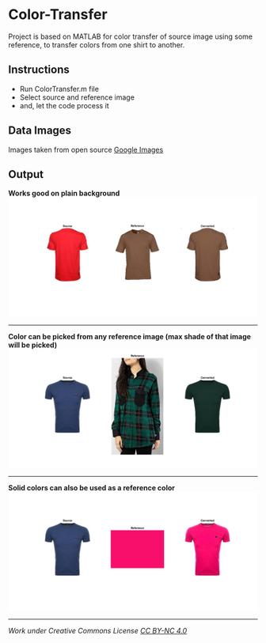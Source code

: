 # Color-Transfer
Project is based on MATLAB for color transfer of source image using some reference, to transfer colors from one shirt to another.

## Instructions
- Run ColorTransfer.m file
- Select source and reference image
- and, let the code process it

## Data Images
Images taken from open source [Google Images](https://images.google.com/)

## Output
**Works good on plain background**
![Plain background](https://github.com/usamaahsan93/Color-Transfer/blob/master/images/1.jpg)
***
**Color can be picked from any reference image (max shade of that image will be picked)**
![Img 2](https://github.com/usamaahsan93/Color-Transfer/blob/master/images/2.jpg)
***
**Solid colors can also be used as a reference color**
![Img 3](https://github.com/usamaahsan93/Color-Transfer/blob/master/images/5.jpg)
***

*Work under Creative Commons License [CC BY-NC 4.0](https://creativecommons.org/licenses/by-nc/4.0/)*
